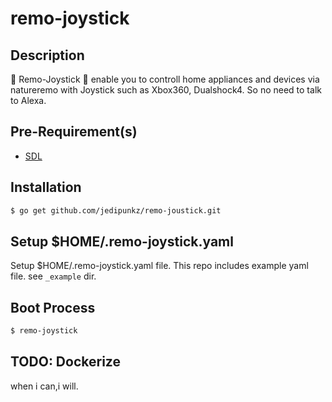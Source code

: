 # remo-joystick

## Description

🤡 Remo-Joystick 🤡 enable you to controll home appliances and devices via natureremo with Joystick such as Xbox360, Dualshock4. So no need to talk to Alexa.

## Pre-Requirement(s)

- [SDL](https://www.libsdl.org/)

## Installation

```bash
$ go get github.com/jedipunkz/remo-joustick.git
```
## Setup $HOME/.remo-joystick.yaml

Setup $HOME/.remo-joystick.yaml file. This repo includes example yaml file. see `_example` dir.

## Boot Process

```bash
$ remo-joystick
```

## TODO: Dockerize

when i can,i will.
